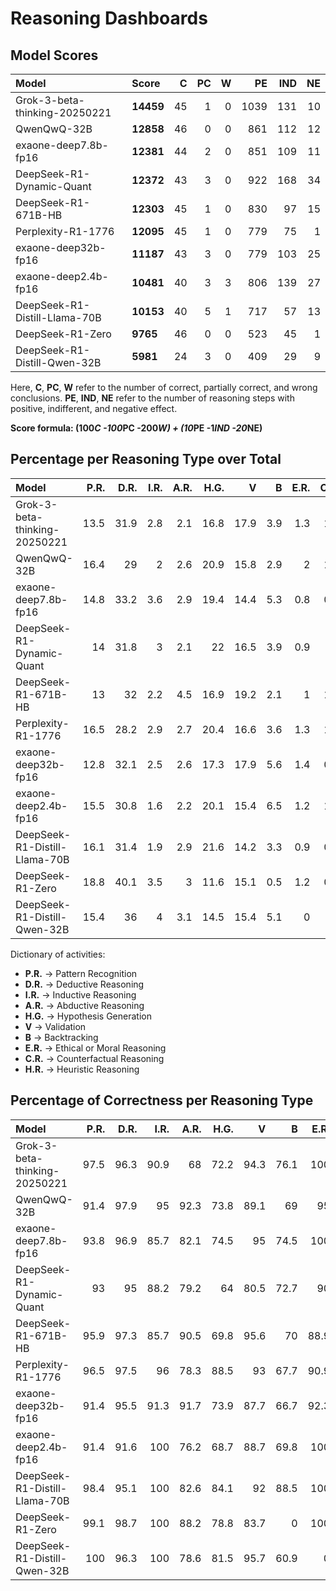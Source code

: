 # Reasoning Dashboards

## Model Scores

| Model                         | Score     |   C |   PC |   W |   PE |   IND |   NE |
|:------------------------------|:----------|----:|-----:|----:|-----:|------:|-----:|
| Grok-3-beta-thinking-20250221 | **14459** |  45 |    1 |   0 | 1039 |   131 |   10 |
| QwenQwQ-32B                   | **12858** |  46 |    0 |   0 |  861 |   112 |   12 |
| exaone-deep7.8b-fp16          | **12381** |  44 |    2 |   0 |  851 |   109 |   11 |
| DeepSeek-R1-Dynamic-Quant     | **12372** |  43 |    3 |   0 |  922 |   168 |   34 |
| DeepSeek-R1-671B-HB           | **12303** |  45 |    1 |   0 |  830 |    97 |   15 |
| Perplexity-R1-1776            | **12095** |  45 |    1 |   0 |  779 |    75 |    1 |
| exaone-deep32b-fp16           | **11187** |  43 |    3 |   0 |  779 |   103 |   25 |
| exaone-deep2.4b-fp16          | **10481** |  40 |    3 |   3 |  806 |   139 |   27 |
| DeepSeek-R1-Distill-Llama-70B | **10153** |  40 |    5 |   1 |  717 |    57 |   13 |
| DeepSeek-R1-Zero              | **9765**  |  46 |    0 |   0 |  523 |    45 |    1 |
| DeepSeek-R1-Distill-Qwen-32B  | **5981**  |  24 |    3 |   0 |  409 |    29 |    9 |

Here, **C**, **PC**, **W** refer to the number of correct, partially correct, and wrong conclusions. **PE**, **IND**, **NE** refer to the number of reasoning steps with positive, indifferent, and negative effect.

**Score formula: (100*C -100*PC -200*W) + (10*PE -1*IND -20*NE)**

## Percentage per Reasoning Type over Total

| Model                         |   P.R. |   D.R. |   I.R. |   A.R. |   H.G. |    V |   B |   E.R. |   C.R. |   H.R. |
|:------------------------------|-------:|-------:|-------:|-------:|-------:|-----:|----:|-------:|-------:|-------:|
| Grok-3-beta-thinking-20250221 |   13.5 |   31.9 |    2.8 |    2.1 |   16.8 | 17.9 | 3.9 |    1.3 |    1.4 |    8.5 |
| QwenQwQ-32B                   |   16.4 |   29   |    2   |    2.6 |   20.9 | 15.8 | 2.9 |    2   |    1.1 |    7   |
| exaone-deep7.8b-fp16          |   14.8 |   33.2 |    3.6 |    2.9 |   19.4 | 14.4 | 5.3 |    0.8 |    0.9 |    4.7 |
| DeepSeek-R1-Dynamic-Quant     |   14   |   31.8 |    3   |    2.1 |   22   | 16.5 | 3.9 |    0.9 |    1   |    4.9 |
| DeepSeek-R1-671B-HB           |   13   |   32   |    2.2 |    4.5 |   16.9 | 19.2 | 2.1 |    1   |    1.1 |    8.2 |
| Perplexity-R1-1776            |   16.5 |   28.2 |    2.9 |    2.7 |   20.4 | 16.6 | 3.6 |    1.3 |    1.5 |    6.3 |
| exaone-deep32b-fp16           |   12.8 |   32.1 |    2.5 |    2.6 |   17.3 | 17.9 | 5.6 |    1.4 |    0.8 |    6.9 |
| exaone-deep2.4b-fp16          |   15.5 |   30.8 |    1.6 |    2.2 |   20.1 | 15.4 | 6.5 |    1.2 |    1.2 |    5.5 |
| DeepSeek-R1-Distill-Llama-70B |   16.1 |   31.4 |    1.9 |    2.9 |   21.6 | 14.2 | 3.3 |    0.9 |    0.9 |    6.7 |
| DeepSeek-R1-Zero              |   18.8 |   40.1 |    3.5 |    3   |   11.6 | 15.1 | 0.5 |    1.2 |    0.7 |    5.4 |
| DeepSeek-R1-Distill-Qwen-32B  |   15.4 |   36   |    4   |    3.1 |   14.5 | 15.4 | 5.1 |    0   |    0   |    6.3 |

Dictionary of activities:
* **P.R.** -> Pattern Recognition
* **D.R.** -> Deductive Reasoning
* **I.R.** -> Inductive Reasoning
* **A.R.** -> Abductive Reasoning
* **H.G.** -> Hypothesis Generation
* **V** -> Validation
* **B** -> Backtracking
* **E.R.** -> Ethical or Moral Reasoning
* **C.R.** -> Counterfactual Reasoning
* **H.R.** -> Heuristic Reasoning


## Percentage of Correctness per Reasoning Type

| Model                         |   P.R. |   D.R. |   I.R. |   A.R. |   H.G. |    V |    B |   E.R. |   C.R. |   H.R. |
|:------------------------------|-------:|-------:|-------:|-------:|-------:|-----:|-----:|-------:|-------:|-------:|
| Grok-3-beta-thinking-20250221 |   97.5 |   96.3 |   90.9 |   68   |   72.2 | 94.3 | 76.1 |  100   |   47.1 |   75   |
| QwenQwQ-32B                   |   91.4 |   97.9 |   95   |   92.3 |   73.8 | 89.1 | 69   |   95   |   54.5 |   78.3 |
| exaone-deep7.8b-fp16          |   93.8 |   96.9 |   85.7 |   82.1 |   74.5 | 95   | 74.5 |  100   |   66.7 |   56.5 |
| DeepSeek-R1-Dynamic-Quant     |   93   |   95   |   88.2 |   79.2 |   64   | 80.5 | 72.7 |   90   |    9.1 |   70.9 |
| DeepSeek-R1-671B-HB           |   95.9 |   97.3 |   85.7 |   90.5 |   69.8 | 95.6 | 70   |   88.9 |   40   |   70.1 |
| Perplexity-R1-1776            |   96.5 |   97.5 |   96   |   78.3 |   88.5 | 93   | 67.7 |   90.9 |   30.8 |   83.3 |
| exaone-deep32b-fp16           |   91.4 |   95.5 |   91.3 |   91.7 |   73.9 | 87.7 | 66.7 |   92.3 |   57.1 |   69.8 |
| exaone-deep2.4b-fp16          |   91.4 |   91.6 |  100   |   76.2 |   68.7 | 88.7 | 69.8 |  100   |   25   |   67.9 |
| DeepSeek-R1-Distill-Llama-70B |   98.4 |   95.1 |  100   |   82.6 |   84.1 | 92   | 88.5 |  100   |   71.4 |   79.2 |
| DeepSeek-R1-Zero              |   99.1 |   98.7 |  100   |   88.2 |   78.8 | 83.7 |  0   |  100   |   25   |   80.6 |
| DeepSeek-R1-Distill-Qwen-32B  |  100   |   96.3 |  100   |   78.6 |   81.5 | 95.7 | 60.9 |    0   |    0   |   82.1 |
